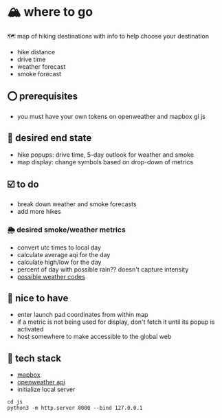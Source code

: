 # 🏔️ where to go
🗺️ map of hiking destinations with info to help choose your destination
- hike distance
- drive time
- weather forecast
- smoke forecast

## ⭕ prerequisites
- you must have your own tokens on openweather and mapbox gl js

## 🤔 desired end state
- hike popups: drive time, 5-day outlook for weather and smoke
- map display: change symbols based on drop-down of metrics

## ☑️ to do
- break down weather and smoke forecasts
- add more hikes

### 🌦️ desired smoke/weather metrics
- convert utc times to local day
- calculate average aqi for the day
- calculate high/low for the day
- percent of day with possible rain?? doesn't capture intensity
- [possible weather codes](https://openweathermap.org/weather-conditions)

## 🤗 nice to have
- enter launch pad coordinates from within map
- if a metric is not being used for display, don't fetch it until its popup is activated
- host somewhere to make accessible to the global web

## 🤖 tech stack
- [mapbox](https://www.mapbox.com/)
- [openweather api](https://openweathermap.org)
- initialize local server
```
cd js
python3 -m http.server 8000 --bind 127.0.0.1
```
